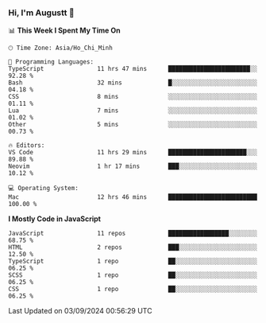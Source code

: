### Hi, I'm Augustt 👋

<!--START_SECTION:waka-->
📊 **This Week I Spent My Time On** 

```text
🕑︎ Time Zone: Asia/Ho_Chi_Minh

💬 Programming Languages: 
TypeScript               11 hrs 47 mins      ███████████████████████░░   92.28 % 
Bash                     32 mins             █░░░░░░░░░░░░░░░░░░░░░░░░   04.18 % 
CSS                      8 mins              ░░░░░░░░░░░░░░░░░░░░░░░░░   01.11 % 
Lua                      7 mins              ░░░░░░░░░░░░░░░░░░░░░░░░░   01.02 % 
Other                    5 mins              ░░░░░░░░░░░░░░░░░░░░░░░░░   00.73 % 

🔥 Editors: 
VS Code                  11 hrs 29 mins      ██████████████████████░░░   89.88 % 
Neovim                   1 hr 17 mins        ███░░░░░░░░░░░░░░░░░░░░░░   10.12 % 

💻 Operating System: 
Mac                      12 hrs 46 mins      █████████████████████████   100.00 % 
```

**I Mostly Code in JavaScript** 

```text
JavaScript               11 repos            █████████████████░░░░░░░░   68.75 % 
HTML                     2 repos             ███░░░░░░░░░░░░░░░░░░░░░░   12.50 % 
TypeScript               1 repo              ██░░░░░░░░░░░░░░░░░░░░░░░   06.25 % 
SCSS                     1 repo              ██░░░░░░░░░░░░░░░░░░░░░░░   06.25 % 
CSS                      1 repo              ██░░░░░░░░░░░░░░░░░░░░░░░   06.25 % 
```




 Last Updated on 03/09/2024 00:56:29 UTC
<!--END_SECTION:waka-->
